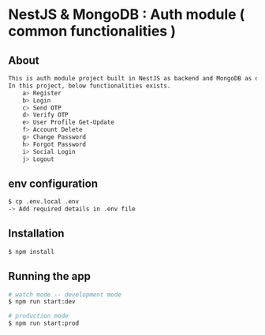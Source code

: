# NestJS & MongoDB : Auth module ( common functionalities )

## About
```bash
This is auth module project built in NestJS as backend and MongoDB as database.
In this project, below functionalities exists.
    a> Register
    b> Login
    c> Send OTP
    d> Verify OTP
    e> User Profile Get-Update
    f> Account Delete
    g> Change Password
    h> Forgot Password
    i> Social Login
    j> Logout
```

## env configuration
```bash
$ cp .env.local .env
-> Add required details in .env file
```

## Installation
```bash
$ npm install
```

## Running the app

```bash
# watch mode -- development mode
$ npm run start:dev

# production mode
$ npm run start:prod
```

